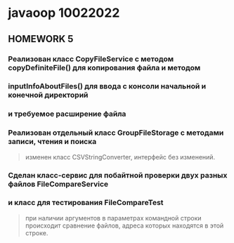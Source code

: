 # javaoop 10022022
## HOMEWORK 5
### Реализован класс CopyFileService с методом copyDefiniteFile() для копирования файла и методом
### inputInfoAboutFiles() для ввода с консоли начальной и конечной директорий 
### и требуемое расширение файла
### Реализован отдельный класс GroupFileStorage с методами записи, чтения и поиска
> изменен класс CSVStringConverter, интерфейс без изменений.
### Сделан класс-сервис для побайтной проверки двух разных файлов FileCompareService
### и класс для тестирования FileCompareTest
> при наличии аргументов в параметрах командной строки происходит сравнение
> файлов, адреса которых находятся в этой строке. 
